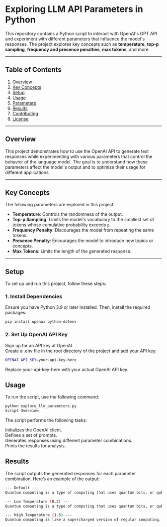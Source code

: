 # Exploring LLM API Parameters in Python

This repository contains a Python script to interact with OpenAI's GPT API and experiment with different parameters that influence the model's responses. The project explores key concepts such as **temperature**, **top-p sampling**, **frequency and presence penalties**, **max tokens**, and more.

---

## Table of Contents
1. [Overview](#overview)
2. [Key Concepts](#key-concepts)
3. [Setup](#setup)
4. [Usage](#usage)
5. [Parameters](#parameters)
6. [Results](#results)
7. [Contributing](#contributing)
8. [License](#license)

---

## Overview
This project demonstrates how to use the OpenAI API to generate text responses while experimenting with various parameters that control the behavior of the language model. The goal is to understand how these parameters affect the model's output and to optimize their usage for different applications.

---

## Key Concepts
The following parameters are explored in this project:
- **Temperature**: Controls the randomness of the output.
- **Top-p Sampling**: Limits the model's vocabulary to the smallest set of tokens whose cumulative probability exceeds `p`.
- **Frequency Penalty**: Discourages the model from repeating the same tokens.
- **Presence Penalty**: Encourages the model to introduce new topics or concepts.
- **Max Tokens**: Limits the length of the generated response.

---

## Setup
To set up and run this project, follow these steps:

### 1. Install Dependencies
Ensure you have Python 3.9 or later installed. Then, install the required packages:

```bash
pip install openai python-dotenv
```

### 2. Set Up OpenAI API Key

Sign up for an API key at OpenAI.\
Create a .env file in the root directory of the project and add your API key:

```bash
OPENAI_API_KEY=your-api-key-here
```
Replace your-api-key-here with your actual OpenAI API key.

## Usage

To run the script, use the following command:

```bash
python explore_llm_parameters.py
Script Overview
```
The script performs the following tasks:

Initializes the OpenAI client.\
Defines a set of prompts.\
Generates responses using different parameter combinations.\
Prints the results for analysis.

## Results

The script outputs the generated responses for each parameter combination. Here’s an example of the output:
```bash
--- Default ---
Quantum computing is a type of computing that uses quantum bits, or qubits, which can exist in multiple states at once. This allows quantum computers to perform many calculations simultaneously, making them much faster than traditional computers for certain tasks.

--- Low Temperature (0.2) ---
Quantum computing is a type of computing that uses quantum bits, or qubits, which can exist in multiple states at once. This allows quantum computers to perform many calculations simultaneously, making them much faster than traditional computers for certain tasks.

--- High Temperature (1.5) ---
Quantum computing is like a supercharged version of regular computing. Instead of using regular bits that are either 0 or 1, it uses qubits that can be both 0 and 1 at the same time. This makes quantum computers incredibly powerful for solving complex problems.

